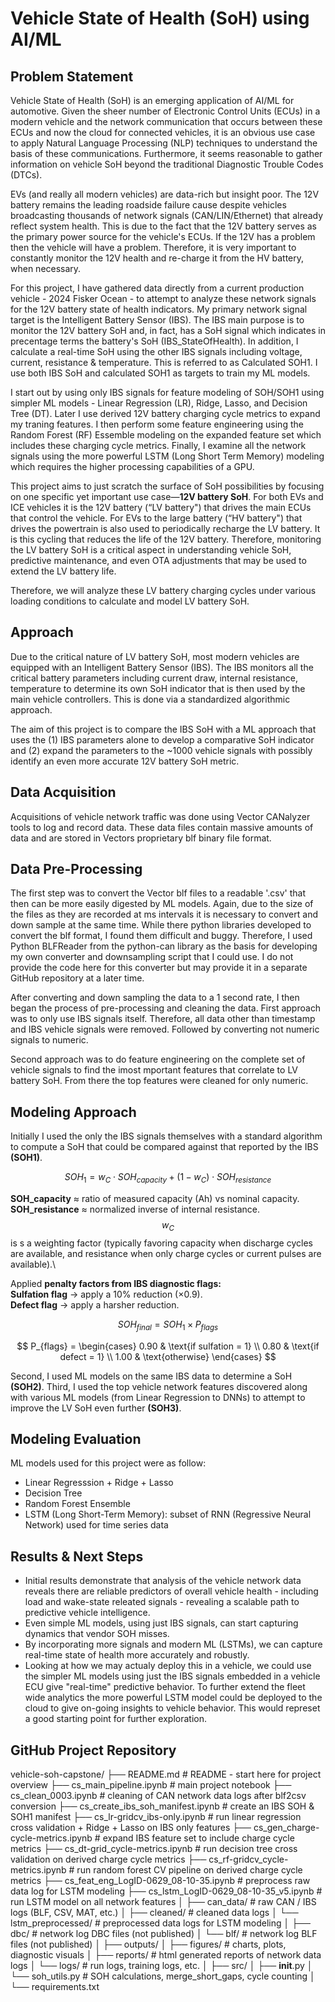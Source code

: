 # Vehicle State of Health (SoH) using AI/ML

## Problem Statement
Vehicle State of Health (SoH) is an emerging application of AI/ML for automotive. Given the sheer number of Electronic Control Units (ECUs) in a modern vehicle and the network communication that occurs between these ECUs and now the cloud for connected vehicles, it is an obvious use case to apply Natural Language Processing (NLP) techniques to understand the basis of these communications. Furthermore, it seems reasonable to gather information on vehicle SoH beyond the traditional Diagnostic Trouble Codes (DTCs). 

EVs (and really all modern vehicles) are data-rich but insight poor. The 12V battery remains the leading roadside failure cause despite vehicles broadcasting thousands of network signals (CAN/LIN/Ethernet) that already reflect system health. This is due to the fact that the 12V battery serves as the primary power source for the vehicle's ECUs. If the 12V has a problem then the vehicle will have a problem. Therefore, it is very important to constantly monitor the 12V health and re-charge it from the HV battery, when necessary.  

For this project, I have gathered data directly from a current production vehicle - 2024 Fisker Ocean - to attempt to analyze these network signals for the 12V battery state of health indicators. My primary network signal target is the Intelligent Battery Sensor (IBS). The IBS main purpose is to monitor the 12V battery SoH and, in fact, has a SoH signal which indicates in precentage terms the battery's SoH (IBS_StateOfHealth). In addition, I calculate a real-time SoH using the other IBS signals including voltage, current, resistance & temperature. This is referred to as Calculated SOH1.
I use both IBS SoH and calculated SOH1 as targets to train my ML models.   

I start out by using only IBS signals for feature modeling of SOH/SOH1 using simpler ML models - Linear Regression (LR), Ridge, Lasso, and Decision Tree (DT). Later I use derived 12V battery charging cycle metrics to expand my traning features. I then perform some feature engineering using the Random Forest (RF) Essemble modeling on the expanded feature set which includes these charging cycle metrics. Finally, I examine all the network signals using the more powerful LSTM (Long Short Term Memory) modeling which requires the higher processing capabilities of a GPU. 

This project aims to just scratch the surface of SoH possibilities by focusing on one specific yet important use case—**12V battery SoH**. For both EVs and ICE vehicles it is the 12V battery (“LV battery") that drives the main ECUs that control the vehicle. For EVs to the large battery (“HV battery") that drives the powertrain is also used to periodically recharge the LV battery. It is this cycling that reduces the life of the 12V battery. Therefore, monitoring the LV battery SoH is a critical aspect in understanding vehicle SoH, predictive maintenance, and even OTA adjustments that may be used to extend the LV battery life. 

Therefore, we will analyze these LV battery charging cycles under various loading conditions to calculate and model LV battery SoH. 

## Approach
Due to the critical nature of LV battery SoH, most modern vehicles are equipped with an Intelligent Battery Sensor (IBS). The IBS monitors all the critical battery parameters including current draw, internal resistance, temperature to determine its own SoH indicator that is then used by the main vehicle controllers. This is done via a standardized algorithmic approach. 

The aim of this project is to compare the IBS SoH with a ML approach that uses the (1) IBS parameters alone to develop a comparative SoH indicator and (2) expand the parameters to the ~1000 vehicle signals with possibly identify an even more accurate 12V battery SoH metric.

## Data Acquisition
Acquisitions of vehicle network traffic was done using Vector CANalyzer tools to log and record data. These data files contain  massive amounts of data and are stored in Vectors proprietary blf binary file format. 

## Data Pre-Processing
The first step was to convert the Vector blf files to a readable '.csv' that then can be more easily digested by ML models. Again, due to the size of the files as they are recorded at ms intervals it is necessary to convert and down sample at the same time. While there python libraries developed to convert the blf format, I found them difficult and buggy. Therefore, I used Python BLFReader from the python-can library as the basis for developing my own converter and downsampling script that I could use. I do not provide the code here for this converter but may provide it in a separate GitHub repository at a later time. 

After converting and down sampling the data to a 1 second rate, I then began the process of pre-processing and cleaning the data. 
First approach was to only use IBS signals itself. Therefore, all data other than timestamp and IBS vehicle signals were removed. Followed by converting not numeric signals to numeric. 

Second approach was to do feature engineering on the complete set of vehicle signals to find the imost mportant features that correlate to LV battery SoH. From there the top features were cleaned for only numeric. 

## Modeling Approach
Initially I used the only the IBS signals themselves with a standard algorithm to compute a SoH that could be compared against that reported by the IBS **(SOH1)**.

<p align="center">

$$
SOH_{1} = w_C \cdot SOH_{capacity} + (1 - w_C) \cdot SOH_{resistance}
$$

</p>

**SOH_capacity** ≈ ratio of measured capacity (Ah) vs nominal capacity.\
**SOH_resistance** ≈ normalized inverse of internal resistance.\
$$w_C$$ is s a weighting factor (typically favoring capacity when discharge cycles are available, and resistance when only charge cycles or current pulses are available).\

Applied **penalty factors from IBS diagnostic flags:**\
**Sulfation flag** → apply a 10% reduction (×0.9).\
**Defect flag** → apply a harsher reduction.

<p align="center">

$$
SOH_{final} = SOH_{1} \times P_{flags}
$$

</p>

<p align="center">

$$
P_{flags} =
\begin{cases} 
0.90 & \text{if sulfation = 1} \\
0.80 & \text{if defect = 1} \\
1.00 & \text{otherwise}
\end{cases}
$$

</p>


Second, I used ML models on the same IBS data to determine a SoH **(SOH2)**. Third, I used the top vehicle network features discovered along with various ML models (from Linear Regression to DNNs) to attempt to improve the LV SoH even further **(SOH3)**. 

## Modeling Evaluation
ML models used for this project were as follow:
- Linear Regresssion + Ridge + Lasso
- Decision Tree
- Random Forest Ensemble
- LSTM (Long Short-Term Memory): subset of RNN (Regressive Neural Network) used for time series data

## Results & Next Steps
- Initial results demonstrate that analysis of the vehicle network data reveals there are reliable predictors of overall vehicle health - including load and wake-state releated signals - revealing a scalable path to predictive vehicle intelligence. 
- Even simple ML models, using just IBS signals, can start capturing dynamics that vendor SOH misses.
- By incorporating more signals and modern ML (LSTMs), we can capture real-time state of health more accurately and robustly. 
- Looking at how we may actualy deploy this in a vehicle, we could use the simpler ML models using just the IBS signals embedded in a vehicle ECU give "real-time" predictive behavior. To further extend the fleet wide analytics the more powerful LSTM model could be deployed to the cloud to give on-going insights to vehicle behavior. This would represet a good starting point for further exploration. 

## GitHub Project Repository
vehicle-soh-capstone/
├── README.md               # README - start here for project overview
├── cs_main_pipeline.ipynb  # main project notebook
├── cs_clean_0003.ipynb     # cleaning of CAN network data logs after blf2csv conversion
├── cs_create_ibs_soh_manifest.ipynb    # create an IBS SOH & SOH1 manifest 
├── cs_lr-gridcv_ibs-only.ipynb         # run linear regression cross validation + Ridge + Lasso on IBS only features
├── cs_gen_charge-cycle-metrics.ipynb   # expand IBS feature set to include charge cycle metrics 
├── cs_dt-grid_cycle-metrics.ipynb      # run decision tree cross validation on derived charge cycle metrics 
├── cs_rf-gridcv_cycle-metrics.ipynb    # run random forest CV pipeline on derived charge cycle metrics 
├── cs_feat_eng_LogID-0629_08-10-35.ipynb   # preprocess raw data log for LSTM modeling
├── cs_lstm_LogID-0629_08-10-35_v5.ipynb    # run LSTM model on all network features
│
├── can_data/               # raw CAN / IBS logs (BLF, CSV, MAT, etc.)
│   ├── cleaned/            # cleaned data logs
│   └── lstm_preprocessed/  # preprocessed data logs for LSTM modeling
│   ├── dbc/                # network log DBC files (not published) 
│   └── blf/                # network log BLF files (not published)
│
├── outputs/
│   ├── figures/            # charts, plots, diagnostic visuals
│   ├── reports/            # html generated reports of network data logs
│   └── logs/               # run logs, training logs, etc.
│
├── src/
│   ├── __init__.py
│   └── soh_utils.py        # SOH calculations, merge_short_gaps, cycle counting
│
└── requirements.txt
